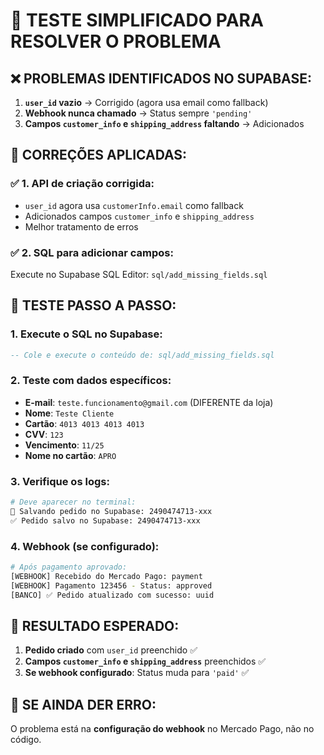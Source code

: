 # 🎯 TESTE SIMPLIFICADO PARA RESOLVER O PROBLEMA

## ❌ **PROBLEMAS IDENTIFICADOS NO SUPABASE:**

1. **`user_id` vazio** → Corrigido (agora usa email como fallback)
2. **Webhook nunca chamado** → Status sempre `'pending'`
3. **Campos `customer_info` e `shipping_address` faltando** → Adicionados

## 🔧 **CORREÇÕES APLICADAS:**

### ✅ **1. API de criação corrigida:**
- `user_id` agora usa `customerInfo.email` como fallback
- Adicionados campos `customer_info` e `shipping_address`
- Melhor tratamento de erros

### ✅ **2. SQL para adicionar campos:**
Execute no Supabase SQL Editor: `sql/add_missing_fields.sql`

## 🧪 **TESTE PASSO A PASSO:**

### **1. Execute o SQL no Supabase:**
```sql
-- Cole e execute o conteúdo de: sql/add_missing_fields.sql
```

### **2. Teste com dados específicos:**
- **E-mail**: `teste.funcionamento@gmail.com` (DIFERENTE da loja)
- **Nome**: `Teste Cliente`
- **Cartão**: `4013 4013 4013 4013`
- **CVV**: `123`
- **Vencimento**: `11/25`
- **Nome no cartão**: `APRO`

### **3. Verifique os logs:**
```bash
# Deve aparecer no terminal:
💾 Salvando pedido no Supabase: 2490474713-xxx
✅ Pedido salvo no Supabase: 2490474713-xxx
```

### **4. Webhook (se configurado):**
```bash
# Após pagamento aprovado:
[WEBHOOK] Recebido do Mercado Pago: payment
[WEBHOOK] Pagamento 123456 - Status: approved
[BANCO] ✅ Pedido atualizado com sucesso: uuid
```

## 🎯 **RESULTADO ESPERADO:**

1. **Pedido criado** com `user_id` preenchido ✅
2. **Campos `customer_info` e `shipping_address`** preenchidos ✅
3. **Se webhook configurado**: Status muda para `'paid'` ✅

## 🚨 **SE AINDA DER ERRO:**

O problema está na **configuração do webhook** no Mercado Pago, não no código.
